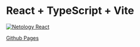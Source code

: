 # React + TypeScript + Vite

[![Netology React](https://github.com/coolpak/ra_redux-saga/actions/workflows/web.yml/badge.svg?branch=main)](https://github.com/coolpak/ra_redux-saga/actions/workflows/web.yml)

[Github Pages](https://coolpak.github.io/ra_redux-saga/)
